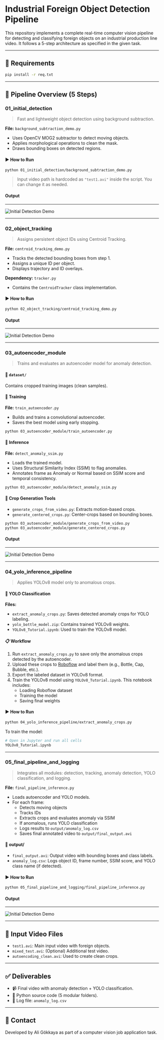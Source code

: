 # Industrial Foreign Object Detection Pipeline

This repository implements a complete real-time computer vision pipeline for detecting and classifying foreign objects on an industrial production line video. It follows a 5-step architecture as specified in the given task.

---

## 🔧 Requirements

```bash
pip install -r req.txt
```

---

## 🎯 Pipeline Overview (5 Steps)

### 01\_initial\_detection

> Fast and lightweight object detection using background subtraction.

**File:** `background_subtraction_demo.py`

- Uses OpenCV MOG2 subtractor to detect moving objects.
- Applies morphological operations to clean the mask.
- Draws bounding boxes on detected regions.

#### ▶️ How to Run

```bash
python 01_initial_detection/background_subtraction_demo.py
```

> Input video path is hardcoded as `"test1.avi"` inside the script. You can change it as needed.

#### Output

---

![Initial Detection Demo](01_initial_detection/detection_demo.gif)


---

### 02\_object\_tracking

> Assigns persistent object IDs using Centroid Tracking.

**File:** `centroid_tracking_demo.py`

- Tracks the detected bounding boxes from step 1.
- Assigns a unique ID per object.
- Displays trajectory and ID overlays.

**Dependency:** `tracker.py`

- Contains the `CentroidTracker` class implementation.

#### ▶️ How to Run

```bash
python 02_object_tracking/centroid_tracking_demo.py
```

#### Output

---

![Initial Detection Demo](02_object_tracking/tracking_demo.gif)

---

### 03\_autoencoder\_module

> Trains and evaluates an autoencoder model for anomaly detection.

#### 📂 `dataset/`

Contains cropped training images (clean samples).

#### 🧠 Training

**File:** `train_autoencoder.py`

- Builds and trains a convolutional autoencoder.
- Saves the best model using early stopping.

```bash
python 03_autoencoder_module/train_autoencoder.py
```

#### 🧪 Inference

**File:** `detect_anomaly_ssim.py`

- Loads the trained model.
- Uses Structural Similarity Index (SSIM) to flag anomalies.
- Annotates frame as Anomaly or Normal based on SSIM score and temporal consistency.

```bash
python 03_autoencoder_module/detect_anomaly_ssim.py
```

#### 🧰 Crop Generation Tools

- `generate_crops_from_video.py`: Extracts motion-based crops.
- `generate_centered_crops.py`: Center-crops based on bounding boxes.

```bash
python 03_autoencoder_module/generate_crops_from_video.py
python 03_autoencoder_module/generate_centered_crops.py
```

#### Output

---

![Initial Detection Demo](03_autoencoder_module/detection_demo.gif)

---

### 04\_yolo\_inference\_pipeline

> Applies YOLOv8 model only to anomalous crops.

#### 🧹 YOLO Classification

**Files:**

- `extract_anomaly_crops.py`: Saves detected anomaly crops for YOLO labeling.
- `yolo_bottle_model.zip`: Contains trained YOLOv8 weights.
- `YOLOv8_Tutorial.ipynb`: Used to train the YOLOv8 model.

#### 📋 Workflow

1. Run `extract_anomaly_crops.py` to save only the anomalous crops detected by the autoencoder.
2. Upload these crops to [Roboflow](https://app.roboflow.com/ds/F4yO3Sq95r?key=i0ZGPWv2cx) and label them (e.g., Bottle, Cap, Bubble, etc.).
3. Export the labeled dataset in YOLOv8 format.
4. Train the YOLOv8 model using `YOLOv8_Tutorial.ipynb`. This notebook includes:
   - Loading Roboflow dataset
   - Training the model
   - Saving final weights

#### ▶️ How to Run

```bash
python 04_yolo_inference_pipeline/extract_anomaly_crops.py
```

To train the model:

```bash
# Open in Jupyter and run all cells
YOLOv8_Tutorial.ipynb
```

---

### 05\_final\_pipeline\_and\_logging

> Integrates all modules: detection, tracking, anomaly detection, YOLO classification, and logging.

**File:** `final_pipeline_inference.py`

- Loads autoencoder and YOLO models.
- For each frame:
  - Detects moving objects
  - Tracks IDs
  - Extracts crops and evaluates anomaly via SSIM
  - If anomalous, runs YOLO classification
  - Logs results to `output/anomaly_log.csv`
  - Saves final annotated video to `output/final_output.avi`

#### 📂 output/

- `final_output.avi`: Output video with bounding boxes and class labels.
- `anomaly_log.csv`: Logs object ID, frame number, SSIM score, and YOLO class name (if detected).

#### ▶️ How to Run

```bash
python 05_final_pipeline_and_logging/final_pipeline_inference.py
```

#### Output

---

![Initial Detection Demo](05_final_pipeline_and_logging/detection_demo.gif)

---

## 🎥 Input Video Files

- `test1.avi`: Main input video with foreign objects.
- `mixed_test.avi`: (Optional) Additional test video.
- `autoencoding_clean.avi`: Used to create clean crops.

---

## ✅ Deliverables

- 📹 Final video with anomaly detection + YOLO classification.
- 🧠 Python source code (5 modular folders).
- 📁 Log file: `anomaly_log.csv`

---

## 🙋 Contact

Developed by Ali Gökkaya as part of a computer vision job application task.


